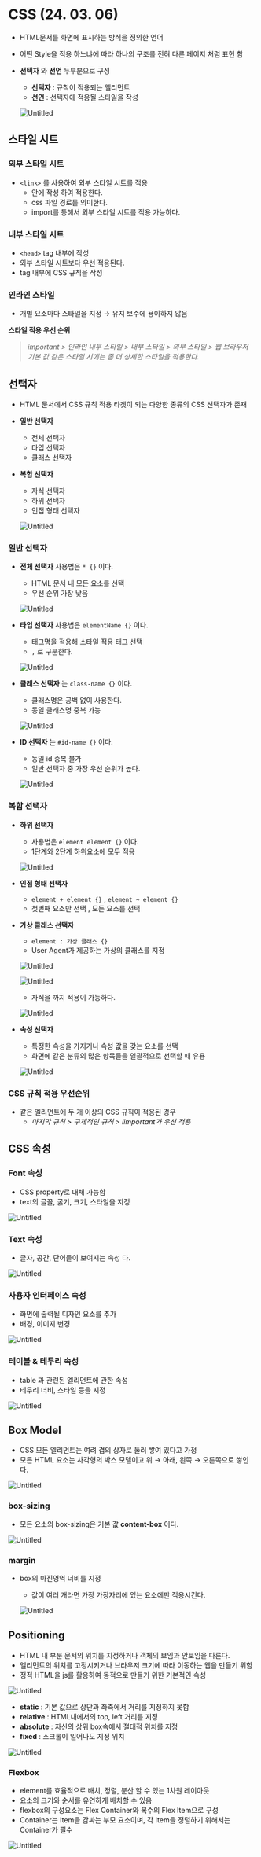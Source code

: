 # CSS (24. 03. 06)

- HTML문서를 화면에 표시하는 방식을 정의한 언어
- 어떤 Style을 적용 하느냐에 따라 하나의 구조를 전혀 다른 페이지 처럼 표현 함
- **선택자** 와 **선언** 두부분으로 구성
    - **선택자** : 규칙이 적용되는 엘리먼트
    - **선언** : 선택자에 적용될 스타일을 작성
    
    ![Untitled](resources/CSS%20(24%2003%2006)%20bd82449b59e74be3af80ecd7919dc261/Untitled.png)
    

## 스타일 시트

### 외부 스타일 시트

- `<link>` 를 사용하여 외부 스타일 시트를 적용
    - <head>안에 작성 하여 적용한다.
    - css 파일 경로를 의미한다.
    - import를 통해서 외부 스타일 시트를 적용 가능하다.

### 내부 스타일 시트

- `<head>` tag 내부에 작성
- 외부 스타일 시트보다 우선 적용된다.
- tag 내부에 CSS 규칙을 작성

### 인라인 스타일

- 개별 요소마다 스타일을 지정 → 유지 보수에 용이하지 않음

**스타일 적용 우선 순위**

> *important > 인라인 내부 스타일 > 내부 스타일  > 외부 스타일 > 웹 브라우저 기본 값 
같은 스타일 시에는 좀 더 상세한 스타일을 적용한다.*
> 

## 선택자

- HTML 문서에서 CSS 규칙 적용 타겟이 되는 다양한 종류의 CSS 선택자가 존재
- **일반 선택자**
    - 전체 선택자
    - 타입 선택자
    - 클래스 선택자
- **복합 선택자**
    - 자식 선택자
    - 하위 선택자
    - 인접 형태 선택자
    
    ![Untitled](resources/CSS%20(24%2003%2006)%20bd82449b59e74be3af80ecd7919dc261/Untitled%201.png)
    

### 일반 선택자

- **전체 선택자** 사용법은 `* {}` 이다.
    - HTML 문서 내 모든 요소를 선택
    - 우선 순위 가장 낮음
    
    ![Untitled](resources/CSS%20(24%2003%2006)%20bd82449b59e74be3af80ecd7919dc261/Untitled%202.png)
    
- **타입 선택자** 사용법은 `elementName {}` 이다.
    - 태그명을 적용해 스타일 적용 태그 선택
    - `,` 로 구분한다.
    
    ![Untitled](resources/CSS%20(24%2003%2006)%20bd82449b59e74be3af80ecd7919dc261/Untitled%203.png)
    
- **클래스 선택자** 는 `class-name {}` 이다.
    - 클래스명은 공백 없이 사용한다.
    - 동일 클래스명 중복 가능
    
    ![Untitled](resources/CSS%20(24%2003%2006)%20bd82449b59e74be3af80ecd7919dc261/Untitled%204.png)
    
- **ID 선택자** 는 `#id-name {}` 이다.
    - 동일 id 중복 불가
    - 일반 선택자 중 가장 우선 순위가 높다.
    
    ![Untitled](resources/CSS%20(24%2003%2006)%20bd82449b59e74be3af80ecd7919dc261/Untitled%205.png)
    

### 복합 선택자

- **하위 선택자**
    - 사용법은 `element element {}` 이다.
    - 1단계와 2단계 하위요소에 모두 적용
    
    ![Untitled](resources/CSS%20(24%2003%2006)%20bd82449b59e74be3af80ecd7919dc261/Untitled%206.png)
    
- **인접 형태 선택자**
    - `element + element {}` , `element ~ element {}`
    - 첫번째 요소만 선택     ,   모든 요소를 선택
- **가상 클래스 선택자**
    - `element : 가상 클래스 {}`
    - User Agent가 제공하는 가상의 클래스를 지정
    
    ![Untitled](resources/CSS%20(24%2003%2006)%20bd82449b59e74be3af80ecd7919dc261/Untitled%207.png)
    
    ![Untitled](resources/CSS%20(24%2003%2006)%20bd82449b59e74be3af80ecd7919dc261/Untitled%208.png)
    
    - 자식을 까지 적용이 가능하다.
    
    ![Untitled](resources/CSS%20(24%2003%2006)%20bd82449b59e74be3af80ecd7919dc261/Untitled%209.png)
    

- **속성 선택자**
    - 특정한 속성을 가지거나 속성 값을 갖는 요소를 선택
    - 화면에 같은 분류의 많은 항목들을 일괄적으로 선택할 때 유용
    
    ![Untitled](resources/CSS%20(24%2003%2006)%20bd82449b59e74be3af80ecd7919dc261/Untitled%2010.png)
    

### CSS 규칙 적용 우선순위

- 같은 엘리먼트에 두 개 이상의 CSS 규칙이 적용된 경우
    - *마지막 규칙 > 구제적인 규칙 > limportant가 우선 적용*

## CSS 속성

### Font 속성

- CSS property로 대체 가능함
- text의 글꼴, 굵기, 크기, 스타일을 지정

![Untitled](resources/CSS%20(24%2003%2006)%20bd82449b59e74be3af80ecd7919dc261/Untitled%2011.png)

### Text 속성

- 글자, 공간, 단어들이 보여지는 속성 다.

![Untitled](resources/CSS%20(24%2003%2006)%20bd82449b59e74be3af80ecd7919dc261/Untitled%2012.png)

### 사용자 인터페이스 속성

- 화면에 출력될 디자인 요소를 추가
- 배경, 이미지 변경

![Untitled](resources/CSS%20(24%2003%2006)%20bd82449b59e74be3af80ecd7919dc261/Untitled%2013.png)

### 테이블 & 테두리 속성

- table 과 관련된 엘리먼트에 관한 속성
- 테두리 너비, 스타일 등을 지정

![Untitled](resources/CSS%20(24%2003%2006)%20bd82449b59e74be3af80ecd7919dc261/Untitled%2014.png)

## Box Model

- CSS 모든 엘리먼트는 여려 겹의 상자로 둘러 쌓여 있다고 가정
- 모든 HTML 요소는 사각형의 박스 모델이고 위 → 아래, 왼쪽 → 오른쪽으로 쌓인다.

![Untitled](resources/CSS%20(24%2003%2006)%20bd82449b59e74be3af80ecd7919dc261/Untitled%2015.png)

### box-sizing

- 모든 요소의 box-sizing은 기본 값 **content-box** 이다.

![Untitled](resources/CSS%20(24%2003%2006)%20bd82449b59e74be3af80ecd7919dc261/Untitled%2016.png)

### margin

- box의 마진영역 너비를 지정
    - 값이 여러 개라면 가장 가장자리에 있는 요소에만 적용시킨다.
    
    ![Untitled](resources/CSS%20(24%2003%2006)%20bd82449b59e74be3af80ecd7919dc261/Untitled%2017.png)
    

## Positioning

- HTML 내 부분 문서의 위치를 지정하거나 객체의 보임과 안보임을 다룬다.
- 엘리먼트의 위치를 고정시키거나 브라우저 크기에 따라 이동하는 웹을 만들기 위함
- 정적 HTML을 js를 활용하여 동적으로 만들기 위한 기본적인 속성

![Untitled](resources/CSS%20(24%2003%2006)%20bd82449b59e74be3af80ecd7919dc261/Untitled%2018.png)

- **static** : 기본 값으로 상단과 좌측에서 거리를 지정하지 못함
- **relative** : HTML내에서의 top, left 거리를 지정
- **absolute** : 자신의 상위 box속에서 절대적 위치를 지정
- **fixed** : 스크롤이 일어나도 지정 위치

![Untitled](resources/CSS%20(24%2003%2006)%20bd82449b59e74be3af80ecd7919dc261/Untitled%2019.png)

### Flexbox

- element를 효율적으로 배치, 정렬, 분산 할 수 있는 1차원 레이아웃
- 요소의 크기와 순서를 유연하게 배치할 수 있음
- flexbox의 구성요소는 Flex Container와 복수의 Flex Item으로 구성
- Container는 Item을 감싸는 부모 요소이며, 각 Item을 정렬하기 위해서는 Container가 필수

![Untitled](resources/CSS%20(24%2003%2006)%20bd82449b59e74be3af80ecd7919dc261/Untitled%2020.png)